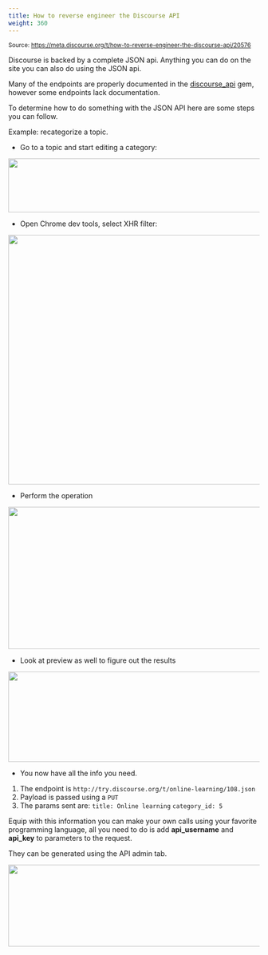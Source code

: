 ```yaml
---
title: How to reverse engineer the Discourse API
weight: 360
---
```


<small class="doc-source">Source: https://meta.discourse.org/t/how-to-reverse-engineer-the-discourse-api/20576</small>

Discourse is backed by a complete JSON api. Anything you can do on the site you can also do using the JSON api. 

Many of the endpoints are properly documented in the [discourse_api][1] gem, however some endpoints lack documentation. 

To determine how to do something with the JSON API here are some steps you can follow. 

Example: recategorize a topic.

- Go to a topic and start editing a category:

<img src="//discourse-meta.s3-us-west-1.amazonaws.com/original/3X/3/4/341aa305bf22750b3fbbb0218f30602b576c8371.png" width="690" height="108"> 

- Open Chrome dev tools, select XHR filter:

<img src="//discourse-meta.s3-us-west-1.amazonaws.com/original/3X/3/4/34dbad12da5c1235ad17161fbfd9a2fa38da0151.png" width="573" height="500"> 

- Perform the operation

<img src="//discourse-meta.s3-us-west-1.amazonaws.com/original/3X/f/7/f73a597b2ab8c7a370ad4206b161bb05f470f8dd.png" width="690" height="285"> 

- Look at preview as well to figure out the results

<img src="//discourse-meta.s3-us-west-1.amazonaws.com/original/3X/7/4/74514f638bc8be17e37ecb30da84e5344173f290.png" width="690" height="181"> 

- You now have all the info you need. 

1. The endpoint is `http://try.discourse.org/t/online-learning/108.json`
2. Payload is passed using a `PUT`
3. The params sent are: 
   `title: Online learning` 
   `category_id: 5`

Equip with this information you can make your own calls using your favorite programming language, all you need to do is add **api_username** and **api_key** to parameters to the request. 

They can be generated using the API admin tab.

<img src="//discourse-meta.s3-us-west-1.amazonaws.com/original/3X/d/6/d6b084f793d0e0d561751b6c460d520d9a8654df.png" width="690" height="164"> 


  [1]: https://github.com/discourse/discourse_api
